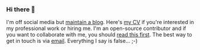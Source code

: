 ### Hi there 👋

I'm off social media but [maintain a blog](https://ntoll.org/). Here's [my CV](https://ntoll.org/cv) if you're interested in my professional work or hiring me. I'm an open-source contributor and if you want to collaborate with me, you should [read this first](https://github.com/ntoll/being_together). The best way to get in touch is via [email](mailto:ntoll@ntoll.org). Everything I say is false... ;-)

<!--
**ntoll/ntoll** is a ✨ _special_ ✨ repository because its `README.md` (this file) appears on your GitHub profile.

Here are some ideas to get you started:

- 🔭 I’m currently working on ...
- 🌱 I’m currently learning ...
- 👯 I’m looking to collaborate on ...
- 🤔 I’m looking for help with ...
- 💬 Ask me about ...
- 📫 How to reach me: ...
- 😄 Pronouns: ...
- ⚡ Fun fact: ...
-->
